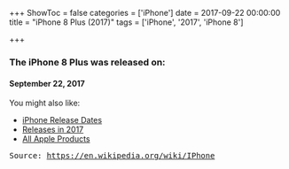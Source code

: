 +++
ShowToc = false
categories = ['iPhone']
date = 2017-09-22 00:00:00
title = "iPhone 8 Plus (2017)"
tags = ['iPhone', '2017', 'iPhone 8']

+++

### The iPhone 8 Plus was released on: 
#### September 22, 2017


<!--more-->


    
You might also like:

- [iPhone Release Dates](https://AppleReleaseDate.com//categories/iphone/)
- [Releases in 2017](https://AppleReleaseDate.com//tags/2017/)
- [All Apple Products](https://AppleReleaseDate.com//categories/)



<kbd> Source: https://en.wikipedia.org/wiki/IPhone</kbd>

